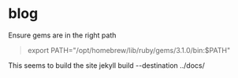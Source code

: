 # blog

Ensure gems are in the right path

> export PATH="/opt/homebrew/lib/ruby/gems/3.1.0/bin:$PATH"

This seems to build the site
jekyll build --destination ../docs/